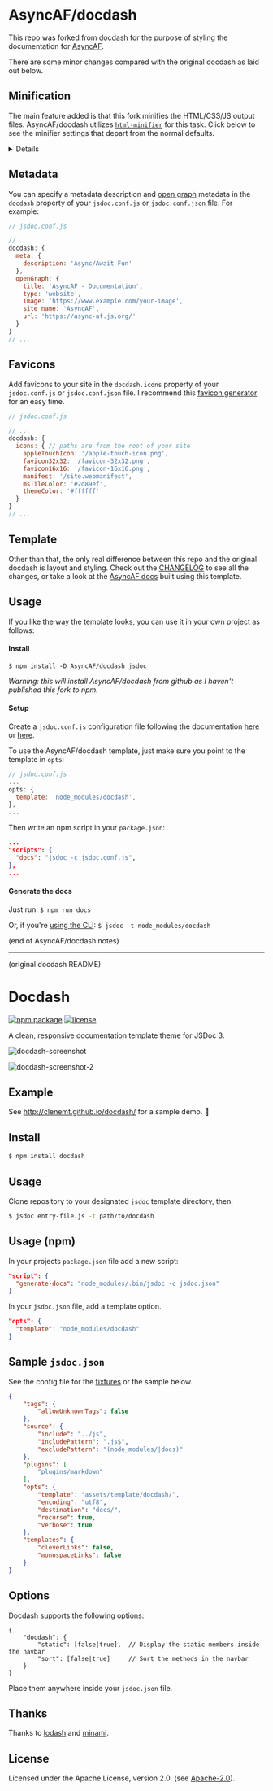 # AsyncAF/docdash

This repo was forked from [docdash](https://github.com/clenemt/docdash) for the purpose of styling the documentation for [AsyncAF](https://async-af.js.org/AsyncAF).

There are some minor changes compared with the original docdash as laid out below.

## Minification
The main feature added is that this fork minifies the HTML/CSS/JS output files. AsyncAF/docdash utilizes [`html-minifier`](https://github.com/kangax/html-minifier) for this task. Click below to see the minifier settings that depart from the normal defaults.

<details><pre><code>
{
    collapseBooleanAttributes: true,
    collapseWhitespace: true,
    maxLineLength: 32 * 1024,
    minifyCSS: true,
    minifyJS: true,
    removeAttributeQuotes: true,
    removeComments: true,
    removeOptionalTags: true,
    removeRedundantAttributes: true,
    removeScriptTypeAttributes: true,
    removeStyleLinkTypeAttributes: true,
    sortAttributes: true,
    sortClassName: true
}
</code></pre></details>

## Metadata

You can specify a metadata description and [open graph](http://ogp.me/) metadata in the `docdash` property of your `jsdoc.conf.js` or `jsdoc.conf.json` file. For example:

```js
// jsdoc.conf.js

// ...
docdash: {
  meta: {
    description: 'Async/Await Fun'
  },
  openGraph: {
    title: 'AsyncAF - Documentation',
    type: 'website',
    image: 'https://www.example.com/your-image',
    site_name: 'AsyncAF',
    url: 'https://async-af.js.org/'
  }
}
// ...

```

## Favicons

Add favicons to your site in the `docdash.icons` property of your `jsdoc.conf.js` or `jsdoc.conf.json` file. I recommend this [favicon generator](https://realfavicongenerator.net/#) for an easy time.

```js
// jsdoc.conf.js

// ...
docdash: {
  icons: { // paths are from the root of your site
    appleTouchIcon: '/apple-touch-icon.png',
    favicon32x32: '/favicon-32x32.png',
    favicon16x16: '/favicon-16x16.png',
    manifest: '/site.webmanifest',
    msTileColor: '#2d89ef',
    themeColor: '#ffffff'
  }
}
// ...

```

## Template

Other than that, the only real difference between this repo and the original docdash is layout and styling. Check out the [CHANGELOG](CHANGELOG.md#features) to see all the changes, or take a look at the [AsyncAF docs](https://async-af.js.org/AsyncAF) built using this template.

## Usage

If you like the way the template looks, you can use it in your own project as follows:

#### Install

`$ npm install -D AsyncAF/docdash jsdoc`

_Warning: this will install AsyncAF/docdash from github as I haven't published this fork to npm._

#### Setup

Create a `jsdoc.conf.js` configuration file following the documentation [here](#sample-jsdoc.json) or [here](http://usejsdoc.org/about-configuring-jsdoc.html).

To use the AsyncAF/docdash template, just make sure you point to the template in `opts`:

```js
// jsdoc.conf.js
...
opts: {
  template: 'node_modules/docdash',
},
...
```

Then write an npm script in your `package.json`:

```json
...
"scripts": {
  "docs": "jsdoc -c jsdoc.conf.js",
},
...
```

#### Generate the docs

Just run: `$ npm run docs`

Or, if you're [using the CLI](http://usejsdoc.org/about-getting-started.html): `$ jsdoc -t node_modules/docdash`

(end of AsyncAF/docdash notes)
<hr>
(original docdash README)

# Docdash
[![npm package](https://img.shields.io/npm/v/docdash.svg)](https://www.npmjs.com/package/docdash) [![license](https://img.shields.io/npm/l/docdash.svg)](LICENSE.md)

A clean, responsive documentation template theme for JSDoc 3.

![docdash-screenshot](https://cloud.githubusercontent.com/assets/447956/13398144/4dde7f36-defd-11e5-8909-1a9013302cb9.png)

![docdash-screenshot-2](https://cloud.githubusercontent.com/assets/447956/13401057/e30effd8-df0a-11e5-9f51-66257ac38e94.jpg)

## Example
See http://clenemt.github.io/docdash/ for a sample demo. :rocket:

## Install

```bash
$ npm install docdash
```

## Usage
Clone repository to your designated `jsdoc` template directory, then:

```bash
$ jsdoc entry-file.js -t path/to/docdash
```

## Usage (npm)
In your projects `package.json` file add a new script:

```json
"script": {
  "generate-docs": "node_modules/.bin/jsdoc -c jsdoc.json"
}
```

In your `jsdoc.json` file, add a template option.

```json
"opts": {
  "template": "node_modules/docdash"
}
```

## Sample `jsdoc.json`
See the config file for the [fixtures](fixtures/fixtures.conf.json) or the sample below.

```json
{
    "tags": {
        "allowUnknownTags": false
    },
    "source": {
        "include": "../js",
        "includePattern": ".js$",
        "excludePattern": "(node_modules/|docs)"
    },
    "plugins": [
        "plugins/markdown"
    ],
    "opts": {
        "template": "assets/template/docdash/",
        "encoding": "utf8",
        "destination": "docs/",
        "recurse": true,
        "verbose": true
    },
    "templates": {
        "cleverLinks": false,
        "monospaceLinks": false
    }
}
```

## Options
Docdash supports the following options:

```
{
    "docdash": {
        "static": [false|true],  // Display the static members inside the navbar
        "sort": [false|true]     // Sort the methods in the navbar
    }
}
```

Place them anywhere inside your `jsdoc.json` file.

## Thanks
Thanks to [lodash](https://lodash.com) and [minami](https://github.com/nijikokun/minami).

## License
Licensed under the Apache License, version 2.0. (see [Apache-2.0](LICENSE.md)).
